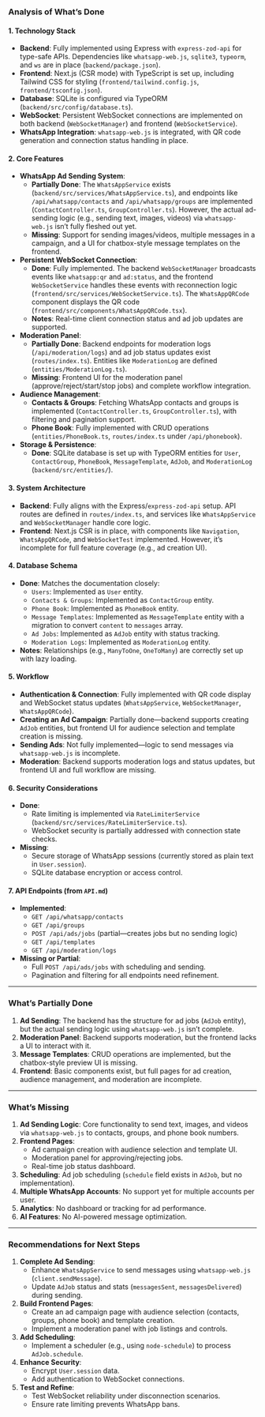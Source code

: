 ### Analysis of What’s Done

#### 1. Technology Stack
- **Backend**: Fully implemented using Express with `express-zod-api` for type-safe APIs. Dependencies like `whatsapp-web.js`, `sqlite3`, `typeorm`, and `ws` are in place (`backend/package.json`).
- **Frontend**: Next.js (CSR mode) with TypeScript is set up, including Tailwind CSS for styling (`frontend/tailwind.config.js`, `frontend/tsconfig.json`).
- **Database**: SQLite is configured via TypeORM (`backend/src/config/database.ts`).
- **WebSocket**: Persistent WebSocket connections are implemented on both backend (`WebSocketManager`) and frontend (`WebSocketService`).
- **WhatsApp Integration**: `whatsapp-web.js` is integrated, with QR code generation and connection status handling in place.

#### 2. Core Features
- **WhatsApp Ad Sending System**:
  - **Partially Done**: The `WhatsAppService` exists (`backend/src/services/WhatsAppService.ts`), and endpoints like `/api/whatsapp/contacts` and `/api/whatsapp/groups` are implemented (`ContactController.ts`, `GroupController.ts`). However, the actual ad-sending logic (e.g., sending text, images, videos) via `whatsapp-web.js` isn’t fully fleshed out yet.
  - **Missing**: Support for sending images/videos, multiple messages in a campaign, and a UI for chatbox-style message templates on the frontend.
- **Persistent WebSocket Connection**:
  - **Done**: Fully implemented. The backend `WebSocketManager` broadcasts events like `whatsapp:qr` and `ad:status`, and the frontend `WebSocketService` handles these events with reconnection logic (`frontend/src/services/WebSocketService.ts`). The `WhatsAppQRCode` component displays the QR code (`frontend/src/components/WhatsAppQRCode.tsx`).
  - **Notes**: Real-time client connection status and ad job updates are supported.
- **Moderation Panel**:
  - **Partially Done**: Backend endpoints for moderation logs (`/api/moderation/logs`) and ad job status updates exist (`routes/index.ts`). Entities like `ModerationLog` are defined (`entities/ModerationLog.ts`).
  - **Missing**: Frontend UI for the moderation panel (approve/reject/start/stop jobs) and complete workflow integration.
- **Audience Management**:
  - **Contacts & Groups**: Fetching WhatsApp contacts and groups is implemented (`ContactController.ts`, `GroupController.ts`), with filtering and pagination support.
  - **Phone Book**: Fully implemented with CRUD operations (`entities/PhoneBook.ts`, `routes/index.ts` under `/api/phonebook`).
- **Storage & Persistence**:
  - **Done**: SQLite database is set up with TypeORM entities for `User`, `ContactGroup`, `PhoneBook`, `MessageTemplate`, `AdJob`, and `ModerationLog` (`backend/src/entities/`).

#### 3. System Architecture
- **Backend**: Fully aligns with the Express/`express-zod-api` setup. API routes are defined in `routes/index.ts`, and services like `WhatsAppService` and `WebSocketManager` handle core logic.
- **Frontend**: Next.js CSR is in place, with components like `Navigation`, `WhatsAppQRCode`, and `WebSocketTest` implemented. However, it’s incomplete for full feature coverage (e.g., ad creation UI).

#### 4. Database Schema
- **Done**: Matches the documentation closely:
  - `Users`: Implemented as `User` entity.
  - `Contacts & Groups`: Implemented as `ContactGroup` entity.
  - `Phone Book`: Implemented as `PhoneBook` entity.
  - `Message Templates`: Implemented as `MessageTemplate` entity with a migration to convert `content` to `messages` array.
  - `Ad Jobs`: Implemented as `AdJob` entity with status tracking.
  - `Moderation Logs`: Implemented as `ModerationLog` entity.
- **Notes**: Relationships (e.g., `ManyToOne`, `OneToMany`) are correctly set up with lazy loading.

#### 5. Workflow
- **Authentication & Connection**: Fully implemented with QR code display and WebSocket status updates (`WhatsAppService`, `WebSocketManager`, `WhatsAppQRCode`).
- **Creating an Ad Campaign**: Partially done—backend supports creating `AdJob` entities, but frontend UI for audience selection and template creation is missing.
- **Sending Ads**: Not fully implemented—logic to send messages via `whatsapp-web.js` is incomplete.
- **Moderation**: Backend supports moderation logs and status updates, but frontend UI and full workflow are missing.

#### 6. Security Considerations
- **Done**: 
  - Rate limiting is implemented via `RateLimiterService` (`backend/src/services/RateLimiterService.ts`).
  - WebSocket security is partially addressed with connection state checks.
- **Missing**: 
  - Secure storage of WhatsApp sessions (currently stored as plain text in `User.session`).
  - SQLite database encryption or access control.

#### 7. API Endpoints (from `API.md`)
- **Implemented**:
  - `GET /api/whatsapp/contacts`
  - `GET /api/groups`
  - `POST /api/ads/jobs` (partial—creates jobs but no sending logic)
  - `GET /api/templates`
  - `GET /api/moderation/logs`
- **Missing or Partial**:
  - Full `POST /api/ads/jobs` with scheduling and sending.
  - Pagination and filtering for all endpoints need refinement.

---

### What’s Partially Done
1. **Ad Sending**: The backend has the structure for ad jobs (`AdJob` entity), but the actual sending logic using `whatsapp-web.js` isn’t complete.
2. **Moderation Panel**: Backend supports moderation, but the frontend lacks a UI to interact with it.
3. **Message Templates**: CRUD operations are implemented, but the chatbox-style preview UI is missing.
4. **Frontend**: Basic components exist, but full pages for ad creation, audience management, and moderation are incomplete.

---

### What’s Missing
1. **Ad Sending Logic**: Core functionality to send text, images, and videos via `whatsapp-web.js` to contacts, groups, and phone book numbers.
2. **Frontend Pages**:
   - Ad campaign creation with audience selection and template UI.
   - Moderation panel for approving/rejecting jobs.
   - Real-time job status dashboard.
3. **Scheduling**: Ad job scheduling (`schedule` field exists in `AdJob`, but no implementation).
4. **Multiple WhatsApp Accounts**: No support yet for multiple accounts per user.
5. **Analytics**: No dashboard or tracking for ad performance.
6. **AI Features**: No AI-powered message optimization.

---

### Recommendations for Next Steps
1. **Complete Ad Sending**:
   - Enhance `WhatsAppService` to send messages using `whatsapp-web.js` (`client.sendMessage`).
   - Update `AdJob` status and stats (`messagesSent`, `messagesDelivered`) during sending.
2. **Build Frontend Pages**:
   - Create an ad campaign page with audience selection (contacts, groups, phone book) and template creation.
   - Implement a moderation panel with job listings and controls.
3. **Add Scheduling**:
   - Implement a scheduler (e.g., using `node-schedule`) to process `AdJob.schedule`.
4. **Enhance Security**:
   - Encrypt `User.session` data.
   - Add authentication to WebSocket connections.
5. **Test and Refine**:
   - Test WebSocket reliability under disconnection scenarios.
   - Ensure rate limiting prevents WhatsApp bans.

